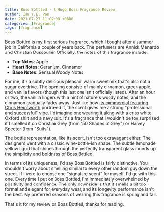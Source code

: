 ```yaml
---
title: Boss Bottled - A Hugo Boss Fragrance Review
author: Ian Y.E. Pan
date: 2021-07-27 11:02:00 +0800
categories: [Fragrance]
tags: [fragrance]
---
```


[Boss Bottled](https://www.hugoboss.com/fragrances-men-boss-bottled/)
is my first serious fragrance, which I bought after a summer job in
California a couple of years back. The perfumers are Annick Menardo
and Christian Dussoulier. Officially, the notes of this fragrance
include:

- **Top Notes**: Apple
- **Heart Notes**: Geranium, Cinnamon
- **Base Notes**: Sensual Woody Notes

For me, it's a subtly delicious pleasant warm sweet mix that's also
not a sugar overdrive. The opening consists of mainly cinnamon, green
apple, and vanilla flavors (though this last one isn't officially
listed). After an hour or two, the vanilla lingers with a hint of
nature's woody notes, and the cinnamon gradually fades away. Just like
how [its commercial featuring Chris
Hemsworth](https://www.youtube.com/watch?v=U4hZKm0fCuM) portrayed it,
the scent gives me a strong "professional and successful" vibe. I'd
imagine one wearing it along with a crisp white Oxford shirt and a
navy suit. It's a fragrance that I wouldn't be too surprised if I
smelled it on Christian Grey (from "50 Shades of Grey") or Harvey
Specter (from "Suits").

The bottle representation, like its scent, isn't too extravagant
either. The designers went with a classic wine-bottle-ish shape. The
subtle lemonade yellow liquid that shines through the perfectly
transparent glass rounds up the simplicity and boldness of Boss
Bottled.

In terms of its uniqueness, I'd say Boss Bottled is fairly
distinctive. You shouldn't worry about smelling similar to every other
random guy down the street. If I were to choose one "signature scent"
for myself, I'd go with this one. Every time I put on Boss Bottled,
I'm immediately overwhelmed by positivity and confidence. The only
downside is that it smells a bit too formal and elegant for everyday
wear, and its longevity performance isn't the best. My preferred
seasons of wearing this fragrance is spring and fall.

That's it for my review on Boss Bottled, thanks for reading.
